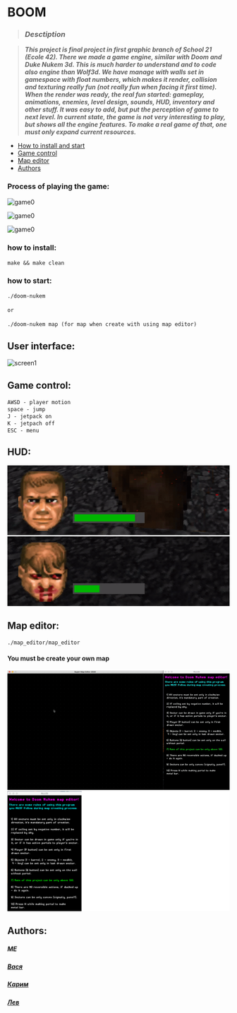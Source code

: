 # BOOM

> ### *Desctiption*

>***This project is final project in first graphic branch of School 21 (Ecole 42). There we made a game engine, similar with  Doom and Duke Nukem 3d. This is much harder to understand and to code also engine than Wolf3d. We have manage with walls 
 set in gamespace with float numbers, which makes it render, collision and texturing really fun (not really fun when facing  it first time). When the render was ready, the real fun started: gameplay, animations, enemies, level design, sounds, HUD, inventory and other stuff. It was easy to add, but put the perception of game to next level. In current state, the game is  not very interesting to play, but shows all the engine features. To make a real game of that, one must only expand current   resources.***


- [How to install ](#id-section1)
 [ and start](#id-section2)
- [Game control](#id-section3)
- [Map editor](#id-section4)
- [Authors](#id-section5)

### Process of playing the game:
![game0](https://github.com/odnaks/-/blob/master/BOOM/game0.gif)

![game0](https://github.com/odnaks/-/blob/master/BOOM/game1.gif)

![game0](https://github.com/odnaks/-/blob/master/BOOM/game2.gif)

### how to install: <div id='id-section1'/>
```shell
make && make clean
```

### how to start: <div id='id-section2'/>
```shell
./doom-nukem

or

./doom-nukem map (for map when create with using map editor)
```
## User interface:
![screen1](https://github.com/odnaks/-/blob/master/BOOM/ezgif-1-6f83a86bfe4d.gif)

## Game control: <div id='id-section3'/>
```shell
AWSD - player motion
space - jump
J - jetpack on
K - jetpach off
ESC - menu
```

## HUD:

![head2](https://github.com/odnaks/-/blob/master/BOOM/head_2.gif)
![head3](https://github.com/odnaks/-/blob/master/BOOM/head_3.gif)

## Map editor: <div id='id-section4'/>

```shell
./map_editor/map_editor
```

#### You must be create your own map
![edit](https://github.com/odnaks/-/blob/master/BOOM/edit.gif)
![edit](https://github.com/odnaks/-/blob/master/BOOM/ru.png)

## Authors: <div id='id-section5'/>
##### ME
##### [Вася](https://github.com/Twitting)
##### [Карим](https://github.com/ebednar)
##### [Лев](https://github.com/foxers1)
